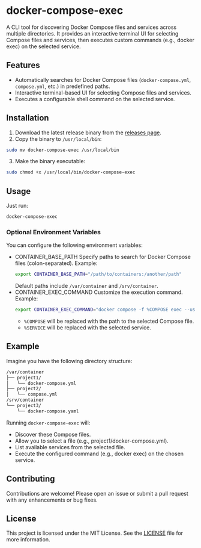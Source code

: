 # docker-compose-exec

A CLI tool for discovering Docker Compose files and services across multiple directories. It provides an interactive terminal UI for selecting Compose files and services, then executes custom commands (e.g., docker exec) on the selected service. 

## Features  

- Automatically searches for Docker Compose files (`docker-compose.yml`, `compose.yml`, etc.) in predefined paths.  
- Interactive terminal-based UI for selecting Compose files and services.  
- Executes a configurable shell command on the selected service.  

## Installation  

1. Download the latest release binary from the [releases page](https://github.com/your-username/docker-compose-exec/releases).  
2. Copy the binary to `/usr/local/bin`:  
```bash
sudo mv docker-compose-exec /usr/local/bin
```
3. Make the binary executable:
```bash
sudo chmod +x /usr/local/bin/docker-compose-exec
```

## Usage

Just run:
```bash
docker-compose-exec
```

### Optional Environment Variables

You can configure the following environment variables:

- CONTAINER_BASE_PATH
    Specify paths to search for Docker Compose files (colon-separated). Example:
    ```bash
    export CONTAINER_BASE_PATH="/path/to/containers:/another/path"
    ```
    Default paths include `/var/container` and `/srv/container`.
- CONTAINER_EXEC_COMMAND
    Customize the execution command. Example:
    ```bash
    export CONTAINER_EXEC_COMMAND="docker compose -f %COMPOSE exec --user root %SERVICE /bin/bash"
    ```
    - `%COMPOSE` will be replaced with the path to the selected Compose file.
    - `%SERVICE` will be replaced with the selected service.

## Example

Imagine you have the following directory structure:

```bash
/var/container  
├── project1/  
│   └── docker-compose.yml  
├── project2/  
│   └── compose.yml  
/srv/container  
└── project3/  
    └── docker-compose.yaml  
```

Running `docker-compose-exec` will:
- Discover these Compose files.
- Allow you to select a file (e.g., project1/docker-compose.yml).
- List available services from the selected file.
- Execute the configured command (e.g., docker exec) on the chosen service.

## Contributing

Contributions are welcome! Please open an issue or submit a pull request with any enhancements or bug fixes.

## License

This project is licensed under the MIT License. See the [LICENSE](LICENSE) file for more information.

